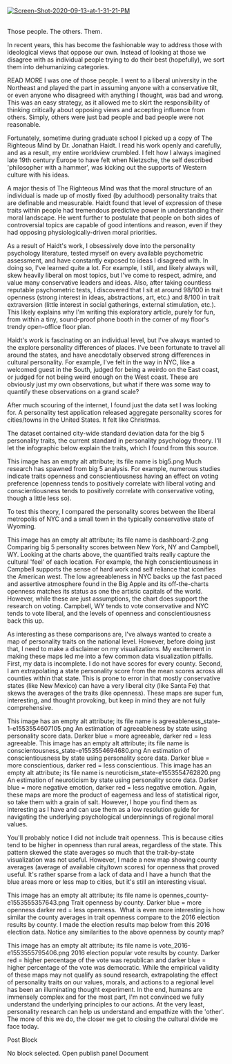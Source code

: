 <a href="https://postimg.cc/Fkpqx3xs" target="_blank"><img src="https://i.postimg.cc/SjbhkG28/Screen-Shot-2020-09-13-at-1-31-21-PM.png" alt="Screen-Shot-2020-09-13-at-1-31-21-PM"/></a><br/><br/>




Those people. The others. Them. 

In recent years, this has become the fashionable way to address those with ideological views that oppose our own. Instead of looking at those we disagree with as individual people trying to do their best (hopefully), we sort them into dehumanizing categories. 

READ MORE
I was one of those people. I went to a liberal university in the Northeast and played the part in assuming anyone with a conservative tilt, or even anyone who disagreed with anything I thought, was bad and wrong. This was an easy strategy, as it allowed me to skirt the responsibility of thinking critically about opposing views and accepting influence from others. Simply, others were just bad people and bad people were not reasonable. 

Fortunately, sometime during graduate school I picked up a copy of The Righteous Mind by Dr. Jonathan Haidt. I read his work openly and carefully, and as a result, my entire worldview crumbled. I felt how I always imagined late 19th century Europe to have felt when Nietzsche, the self described 'philosopher with a hammer', was kicking out the supports of Western culture with his ideas.

A major thesis of The Righteous Mind was that the moral structure of an individual is made up of mostly fixed (by adulthood) personality traits that are definable and measurable. Haidt found that level of expression of these traits within people had tremendous predictive power in understanding their moral landscape. He went further to postulate that people on both sides of controversial topics are capable of good intentions and reason, even if they had opposing physiologically-driven moral priorities. 

As a result of Haidt's work, I obsessively dove into the personality psychology literature, tested myself on every available psychometric assessment, and have constantly exposed to ideas I disagreed with. In doing so, I've learned quite a lot. For example, I still, and likely always will, skew heavily liberal on most topics, but I've come to respect, admire, and value many conservative leaders and ideas. Also, after taking countless reputable psychometric tests, I discovered that I sit at around 98/100 in trait openness (strong interest in ideas, abstractions, art, etc.) and 8/100 in trait extraversion (little interest in social gatherings, external stimulation, etc.). This likely explains why I'm writing this exploratory article, purely for fun, from within a tiny, sound-proof phone booth in the corner of my floor's trendy open-office floor plan.

Haidt's work is fascinating on an individual level, but I've always wanted to the explore personality differences of places. I've been fortunate to travel all around the states, and have anecdotally observed strong differences in cultural personality. For example, I've felt in the way in NYC, like a welcomed guest in the South, judged for being a weirdo on the East coast, or judged for not being weird enough on the West coast. These are obviously just my own observations, but what if there was some way to quantify these observations on a grand scale?

After much scouring of the internet, I found just the data set I was looking for. A personality test application released aggregate personality scores for cities/towns in the United States. It felt like Christmas.

The dataset contained city-wide standard deviation data for the big 5 personality traits, the current standard in personality psychology theory. I'll let the infographic below explain the traits, which I found from this source.

This image has an empty alt attribute; its file name is big5.png
Much research has spawned from big 5 analysis. For example, numerous studies indicate traits openness and conscientiousness having an effect on voting preference (openness tends to positively correlate with liberal voting and conscientiousness tends to positively correlate with conservative voting, though a little less so).

To test this theory, I compared the personality scores between the liberal metropolis of NYC and a small town in the typically conservative state of Wyoming.

This image has an empty alt attribute; its file name is dashboard-2.png
Comparing big 5 personality scores between New York, NY and Campbell, WY.
Looking at the charts above, the quantified traits really capture the cultural 'feel' of each location. For example, the high conscientiousness in Campbell supports the sense of hard work and self reliance that iconifies the American west. The low agreeableness in NYC backs up the fast paced and assertive atmosphere found in the Big Apple and its off-the-charts openness matches its status as one the artistic capitals of the world. However, while these are just assumptions, the chart does support the research on voting. Campbell, WY tends to vote conservative and NYC tends to vote liberal, and the levels of openness and conscientiousness back this up.

As interesting as these comparisons are, I've always wanted to create a map of personality traits on the national level. However, before doing just that, I need to make a disclaimer on my visualizations. My excitement in making these maps led me into a few common data visualization pitfalls. First, my data is incomplete. I do not have scores for every county. Second, I am extrapolating a state personality score from the mean scores across all counties within that state. This is prone to error in that mostly conservative states (like New Mexico) can have a very liberal city (like Santa Fe) that skews the averages of the traits (like openness). These maps are super fun, interesting, and thought provoking, but keep in mind they are not fully comprehensive.

This image has an empty alt attribute; its file name is agreeableness_state-1-e1553554607105.png
An estimation of agreeableness by state using personality score data. Darker blue = more agreeable, darker red = less agreeable.
This image has an empty alt attribute; its file name is conscientousness_state-e1553554694680.png
An estimation of conscientiousness by state using personality score data. Darker blue = more conscientious, darker red = less conscientious.
This image has an empty alt attribute; its file name is neuroticism_state-e1553554762820.png
An estimation of neuroticism by state using personality score data. Darker blue = more negative emotion, darker red = less negative emotion.
Again, these maps are more the product of eagerness and less of statistical rigor, so take them with a grain of salt. However, I hope you find them as interesting as I have and can use them as a low resolution guide for navigating the underlying psychological underpinnings of regional moral values.

You'll probably notice I did not include trait openness. This is because cities tend to be higher in openness than rural areas, regardless of the state. This pattern skewed the state averages so much that the trait-by-state visualization was not useful. However, I made a new map showing county averages (average of available city/town scores) for openness that proved useful. It's rather sparse from a lack of data and I have a hunch that the blue areas more or less map to cities, but it's still an interesting visual.

This image has an empty alt attribute; its file name is opennes_county-e1553555357643.png
Trait openness by county. Darker blue = more openness darker red = less openness.
﻿
What is even more interesting is how similar the county averages in trait openness compare to the 2016 election results by county. I made the election results map below from this 2016 election data. Notice any similarities to the above openness by county map?

This image has an empty alt attribute; its file name is vote_2016-e1553555795406.png
2016 election popular vote results by county. Darker red = higher percentage of the vote was republican and darker blue = higher percentage of the vote was democratic.
While the empirical validity of these maps may not qualify as sound research, extrapolating the effect of personality traits on our values, morals, and actions to a regional level has been an illuminating thought experiment. In the end, humans are immensely complex and for the most part, I'm not convinced we fully understand the underlying principles to our actions. At the very least, personality research can help us understand and empathize with the 'other'. The more of this we do, the closer we get to closing the cultural divide we face today.

Post
Block

No block selected.
Open publish panel
Document
